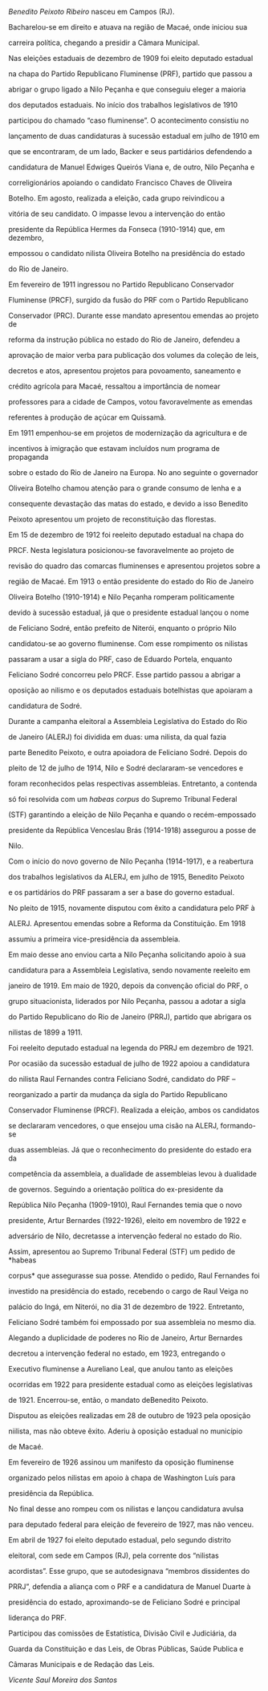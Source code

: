 

*Benedito Peixoto Ribeiro* nasceu em Campos (RJ).



Bacharelou-se em direito e atuava na região de Macaé, onde iniciou sua

carreira política, chegando a presidir a Câmara Municipal.



Nas eleições estaduais de dezembro de 1909 foi eleito deputado estadual

na chapa do Partido Republicano Fluminense (PRF), partido que passou a

abrigar o grupo ligado a Nilo Peçanha e que conseguiu eleger a maioria

dos deputados estaduais. No início dos trabalhos legislativos de 1910

participou do chamado “caso fluminense”. O acontecimento consistiu no

lançamento de duas candidaturas à sucessão estadual em julho de 1910 em

que se encontraram, de um lado, Backer e seus partidários defendendo a

candidatura de Manuel Edwiges Queirós Viana e, de outro, Nilo Peçanha e

correligionários apoiando o candidato Francisco Chaves de Oliveira

Botelho. Em agosto, realizada a eleição, cada grupo reivindicou a

vitória de seu candidato. O impasse levou a intervenção do então

presidente da República Hermes da Fonseca (1910-1914) que, em dezembro,

empossou o candidato nilista Oliveira Botelho na presidência do estado

do Rio de Janeiro.



Em fevereiro de 1911 ingressou no Partido Republicano Conservador

Fluminense (PRCF), surgido da fusão do PRF com o Partido Republicano

Conservador (PRC). Durante esse mandato apresentou emendas ao projeto de

reforma da instrução pública no estado do Rio de Janeiro, defendeu a

aprovação de maior verba para publicação dos volumes da coleção de leis,

decretos e atos, apresentou projetos para povoamento, saneamento e

crédito agrícola para Macaé, ressaltou a importância de nomear

professores para a cidade de Campos, votou favoravelmente as emendas

referentes à produção de açúcar em Quissamã.



Em 1911 empenhou-se em projetos de modernização da agricultura e de

incentivos à imigração que estavam incluídos num programa de propaganda

sobre o estado do Rio de Janeiro na Europa. No ano seguinte o governador

Oliveira Botelho chamou atenção para o grande consumo de lenha e a

consequente devastação das matas do estado, e devido a isso Benedito

Peixoto apresentou um projeto de reconstituição das florestas.



Em 15 de dezembro de 1912 foi reeleito deputado estadual na chapa do

PRCF. Nesta legislatura posicionou-se favoravelmente ao projeto de

revisão do quadro das comarcas fluminenses e apresentou projetos sobre a

região de Macaé. Em 1913 o então presidente do estado do Rio de Janeiro

Oliveira Botelho (1910-1914) e Nilo Peçanha romperam politicamente

devido à sucessão estadual, já que o presidente estadual lançou o nome

de Feliciano Sodré, então prefeito de Niterói, enquanto o próprio Nilo

candidatou-se ao governo fluminense. Com esse rompimento os nilistas

passaram a usar a sigla do PRF, caso de Eduardo Portela, enquanto

Feliciano Sodré concorreu pelo PRCF. Esse partido passou a abrigar a

oposição ao nilismo e os deputados estaduais botelhistas que apoiaram a

candidatura de Sodré.



Durante a campanha eleitoral a Assembleia Legislativa do Estado do Rio

de Janeiro (ALERJ) foi dividida em duas: uma nilista, da qual fazia

parte Benedito Peixoto, e outra apoiadora de Feliciano Sodré. Depois do

pleito de 12 de julho de 1914, Nilo e Sodré declararam-se vencedores e

foram reconhecidos pelas respectivas assembleias. Entretanto, a contenda

só foi resolvida com um *habeas corpus* do Supremo Tribunal Federal

(STF) garantindo a eleição de Nilo Peçanha e quando o recém-empossado

presidente da República Venceslau Brás (1914-1918) assegurou a posse de

Nilo.



Com o início do novo governo de Nilo Peçanha (1914-1917), e a reabertura

dos trabalhos legislativos da ALERJ, em julho de 1915, Benedito Peixoto

e os partidários do PRF passaram a ser a base do governo estadual.



No pleito de 1915, novamente disputou com êxito a candidatura pelo PRF à

ALERJ. Apresentou emendas sobre a Reforma da Constituição. Em 1918

assumiu a primeira vice-presidência da assembleia.



Em maio desse ano enviou carta a Nilo Peçanha solicitando apoio à sua

candidatura para a Assembleia Legislativa, sendo novamente reeleito em

janeiro de 1919. Em maio de 1920, depois da convenção oficial do PRF, o

grupo situacionista, liderados por Nilo Peçanha, passou a adotar a sigla

do Partido Republicano do Rio de Janeiro (PRRJ), partido que abrigara os

nilistas de 1899 a 1911.



Foi reeleito deputado estadual na legenda do PRRJ em dezembro de 1921.

Por ocasião da sucessão estadual de julho de 1922 apoiou a candidatura

do nilista Raul Fernandes contra Feliciano Sodré, candidato do PRF –

reorganizado a partir da mudança da sigla do Partido Republicano

Conservador Fluminense (PRCF). Realizada a eleição, ambos os candidatos

se declararam vencedores, o que ensejou uma cisão na ALERJ, formando-se

duas assembleias. Já que o reconhecimento do presidente do estado era da

competência da assembleia, a dualidade de assembleias levou à dualidade

de governos. Seguindo a orientação política do ex-presidente da

República Nilo Peçanha (1909-1910), Raul Fernandes temia que o novo

presidente, Artur Bernardes (1922-1926), eleito em novembro de 1922 e

adversário de Nilo, decretasse a intervenção federal no estado do Rio.

Assim, apresentou ao Supremo Tribunal Federal (STF) um pedido de *habeas

corpus* que assegurasse sua posse. Atendido o pedido, Raul Fernandes foi

investido na presidência do estado, recebendo o cargo de Raul Veiga no

palácio do Ingá, em Niterói, no dia 31 de dezembro de 1922. Entretanto,

Feliciano Sodré também foi empossado por sua assembleia no mesmo dia.

Alegando a duplicidade de poderes no Rio de Janeiro, Artur Bernardes

decretou a intervenção federal no estado, em 1923, entregando o

Executivo fluminense a Aureliano Leal, que anulou tanto as eleições

ocorridas em 1922 para presidente estadual como as eleições legislativas

de 1921. Encerrou-se, então, o mandato deBenedito Peixoto.



Disputou as eleições realizadas em 28 de outubro de 1923 pela oposição

niilista, mas não obteve êxito. Aderiu à oposição estadual no município

de Macaé.



Em fevereiro de 1926 assinou um manifesto da oposição fluminense

organizado pelos nilistas em apoio à chapa de Washington Luís para

presidência da República.



No final desse ano rompeu com os nilistas e lançou candidatura avulsa

para deputado federal para eleição de fevereiro de 1927, mas não venceu.

Em abril de 1927 foi eleito deputado estadual, pelo segundo distrito

eleitoral, com sede em Campos (RJ), pela corrente dos “nilistas

acordistas”. Esse grupo, que se autodesignava “membros dissidentes do

PRRJ”, defendia a aliança com o PRF e a candidatura de Manuel Duarte à

presidência do estado, aproximando-se de Feliciano Sodré e principal

liderança do PRF.



Participou das comissões de Estatística, Divisão Civil e Judiciária, da

Guarda da Constituição e das Leis, de Obras Públicas, Saúde Publica e

Câmaras Municipais e de Redação das Leis.



*Vicente Saul Moreira dos Santos*



